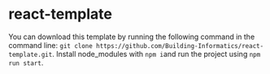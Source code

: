 ﻿# react-template

You can download this template by running the following command in the command line: `git clone https://github.com/Building-Informatics/react-template.git`. Install node_modules with `npm i`and run the project using `npm run start`. 
